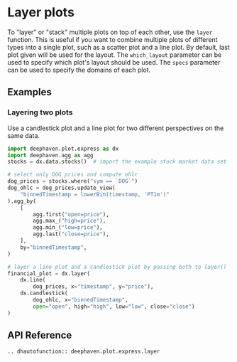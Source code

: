 # Layer plots

To "layer" or "stack" multiple plots on top of each other, use the `layer` function. This is useful if you want to combine multiple plots of different types into a single plot, such as a scatter plot and a line plot. By default, last plot given will be used for the layout. The `which_layout` parameter can be used to specify which plot's layout should be used. The `specs` parameter can be used to specify the domains of each plot.

## Examples

### Layering two plots

Use a candlestick plot and a line plot for two different perspectives on the same data.

```python order=financial_plot,dog_prices,dog_ohlc,stocks
import deephaven.plot.express as dx
import deephaven.agg as agg
stocks = dx.data.stocks()  # import the example stock market data set

# select only DOG prices and compute ohlc
dog_prices = stocks.where("sym == `DOG`")
dog_ohlc = dog_prices.update_view(
    "binnedTimestamp = lowerBin(timestamp, 'PT1m')"
).agg_by(
    [
        agg.first("open=price"),
        agg.max_("high=price"),
        agg.min_("low=price"),
        agg.last("close=price"),
    ],
    by="binnedTimestamp",
)

# layer a line plot and a candlestick plot by passing both to layer()
financial_plot = dx.layer(
    dx.line(
        dog_prices, x="timestamp", y="price"),
    dx.candlestick(
        dog_ohlc, x="binnedTimestamp",
        open="open", high="high", low="low", close="close")
)
```

## API Reference
```{eval-rst}
.. dhautofunction:: deephaven.plot.express.layer
```
